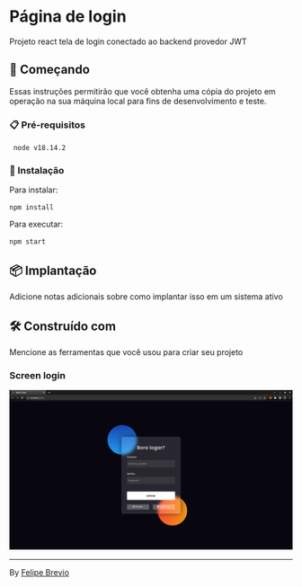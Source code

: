 # Página de login

Projeto react tela de login conectado ao backend provedor JWT

## 🚀 Começando

Essas instruções permitirão que você obtenha uma cópia do projeto em operação na sua máquina local para fins de desenvolvimento e teste.


### 📋 Pré-requisitos

```
 node v18.14.2
```

### 🔧 Instalação

Para instalar:

```
npm install
```
Para executar:

```
npm start
```

## 📦 Implantação

Adicione notas adicionais sobre como implantar isso em um sistema ativo

## 🛠️ Construído com

Mencione as ferramentas que você usou para criar seu projeto


### Screen login
![Login Page](./screen/Screenshot.png?raw=true "Login Page")

---
By [Felipe Brevio](https://gist.github.com/breviofelipe)

